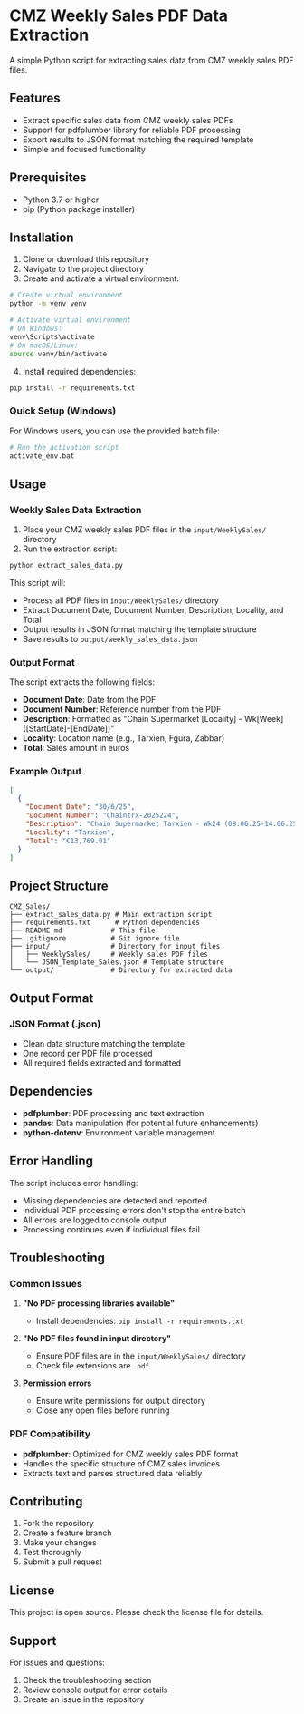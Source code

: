 # CMZ Weekly Sales PDF Data Extraction

A simple Python script for extracting sales data from CMZ weekly sales PDF files.

## Features

- Extract specific sales data from CMZ weekly sales PDFs
- Support for pdfplumber library for reliable PDF processing
- Export results to JSON format matching the required template
- Simple and focused functionality

## Prerequisites

- Python 3.7 or higher
- pip (Python package installer)

## Installation

1. Clone or download this repository
2. Navigate to the project directory
3. Create and activate a virtual environment:

```bash
# Create virtual environment
python -m venv venv

# Activate virtual environment
# On Windows:
venv\Scripts\activate
# On macOS/Linux:
source venv/bin/activate
```

4. Install required dependencies:

```bash
pip install -r requirements.txt
```

### Quick Setup (Windows)

For Windows users, you can use the provided batch file:

```bash
# Run the activation script
activate_env.bat
```

## Usage

### Weekly Sales Data Extraction

1. Place your CMZ weekly sales PDF files in the `input/WeeklySales/` directory
2. Run the extraction script:

```bash
python extract_sales_data.py
```

This script will:
- Process all PDF files in `input/WeeklySales/` directory
- Extract Document Date, Document Number, Description, Locality, and Total
- Output results in JSON format matching the template structure
- Save results to `output/weekly_sales_data.json`

### Output Format

The script extracts the following fields:
- **Document Date**: Date from the PDF
- **Document Number**: Reference number from the PDF
- **Description**: Formatted as "Chain Supermarket [Locality] - Wk[Week] ([StartDate]-[EndDate])"
- **Locality**: Location name (e.g., Tarxien, Fgura, Zabbar)
- **Total**: Sales amount in euros

### Example Output

```json
[
  {
    "Document Date": "30/6/25",
    "Document Number": "Chaintrx-2025224",
    "Description": "Chain Supermarket Tarxien - Wk24 (08.06.25-14.06.25)",
    "Locality": "Tarxien",
    "Total": "€13,769.01"
  }
]
```

## Project Structure

```
CMZ_Sales/
├── extract_sales_data.py # Main extraction script
├── requirements.txt      # Python dependencies
├── README.md            # This file
├── .gitignore           # Git ignore file
├── input/               # Directory for input files
│   ├── WeeklySales/     # Weekly sales PDF files
│   └── JSON_Template_Sales.json # Template structure
└── output/              # Directory for extracted data
```

## Output Format

### JSON Format (.json)
- Clean data structure matching the template
- One record per PDF file processed
- All required fields extracted and formatted

## Dependencies

- **pdfplumber**: PDF processing and text extraction
- **pandas**: Data manipulation (for potential future enhancements)
- **python-dotenv**: Environment variable management

## Error Handling

The script includes error handling:
- Missing dependencies are detected and reported
- Individual PDF processing errors don't stop the entire batch
- All errors are logged to console output
- Processing continues even if individual files fail

## Troubleshooting

### Common Issues

1. **"No PDF processing libraries available"**
   - Install dependencies: `pip install -r requirements.txt`

2. **"No PDF files found in input directory"**
   - Ensure PDF files are in the `input/WeeklySales/` directory
   - Check file extensions are `.pdf`

3. **Permission errors**
   - Ensure write permissions for output directory
   - Close any open files before running

### PDF Compatibility

- **pdfplumber**: Optimized for CMZ weekly sales PDF format
- Handles the specific structure of CMZ sales invoices
- Extracts text and parses structured data reliably

## Contributing

1. Fork the repository
2. Create a feature branch
3. Make your changes
4. Test thoroughly
5. Submit a pull request

## License

This project is open source. Please check the license file for details.

## Support

For issues and questions:
1. Check the troubleshooting section
2. Review console output for error details
3. Create an issue in the repository